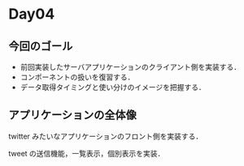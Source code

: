 # Day04

## 今回のゴール

- 前回実装したサーバアプリケーションのクライアント側を実装する．
- コンポーネントの扱いを復習する．
- データ取得タイミングと使い分けのイメージを把握する．

## アプリケーションの全体像

twitter みたいなアプリケーションのフロント側を実装する．

tweet の送信機能，一覧表示，個別表示を実装．
